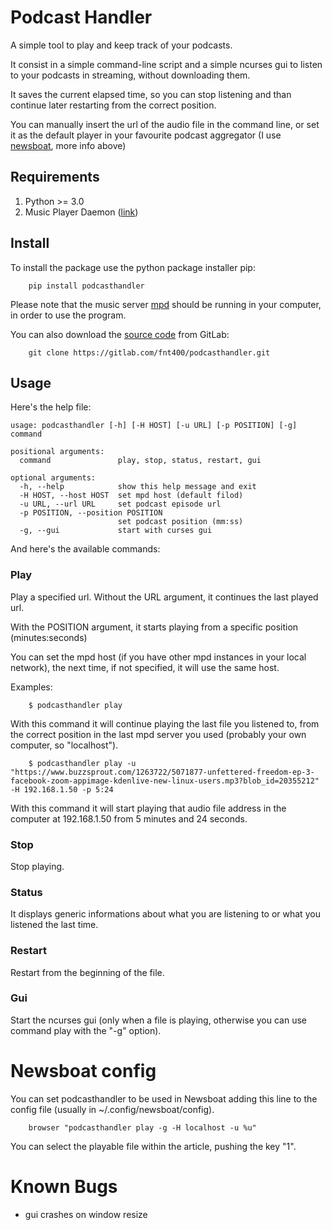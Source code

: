 # Podcast Handler

A simple tool to play and keep track of your podcasts.

It consist in a simple command-line script and a simple ncurses gui to listen to your podcasts in streaming, without downloading them.

It saves the current elapsed time, so you can stop listening and than continue later restarting from the correct position.

You can manually insert the url of the audio file in the command line, or set it as the default player in your favourite podcast aggregator (I use [newsboat](https://newsboat.org/), more info above)

## Requirements

1. Python >= 3.0 
2. Music Player Daemon ([link](https://www.musicpd.org/))

## Install

To install the package use the python package installer pip:

```
	pip install podcasthandler
```

Please note that the music server [mpd](https://www.musicpd.org/) should be running in your computer, in order to use the program.

You can also download the [source code](https://gitlab.com/fnt400/podcasthandler) from GitLab:

```
	git clone https://gitlab.com/fnt400/podcasthandler.git
```


## Usage


Here's the help file:

```
usage: podcasthandler [-h] [-H HOST] [-u URL] [-p POSITION] [-g] command

positional arguments:
  command               play, stop, status, restart, gui

optional arguments:
  -h, --help            show this help message and exit
  -H HOST, --host HOST  set mpd host (default filod)
  -u URL, --url URL     set podcast episode url
  -p POSITION, --position POSITION
                        set podcast position (mm:ss)
  -g, --gui             start with curses gui
```

And here's the available commands:

### Play

Play a specified url. Without the URL argument, it continues the last played url.

With the POSITION argument, it starts playing from a specific position (minutes:seconds)

You can set the mpd host (if you have other mpd instances in your local network), the next time, if not specified, it will use the same host.

Examples:

```
	$ podcasthandler play
```
With this command it will continue playing the last file you listened to, from the correct position in the last mpd server you used (probably your own computer, so "localhost").

```
	$ podcasthandler play -u "https://www.buzzsprout.com/1263722/5071877-unfettered-freedom-ep-3-facebook-zoom-appimage-kdenlive-new-linux-users.mp3?blob_id=20355212" -H 192.168.1.50 -p 5:24
```

With this command it will start playing that audio file address in the computer at 192.168.1.50 from 5 minutes and 24 seconds.


### Stop

Stop playing.

### Status

It displays generic informations about what you are listening to or what you listened the last time.

### Restart

Restart from the beginning of the file.

### Gui

Start the ncurses gui (only when a file is playing, otherwise you can use command play with the "-g" option).

# Newsboat config

You can set podcasthandler to be used in Newsboat adding this line to the config file (usually in ~/.config/newsboat/config).

```
	browser "podcasthandler play -g -H localhost -u %u"
```

You can select the playable file within the article, pushing the key "1".

# Known Bugs

- gui crashes on window resize
